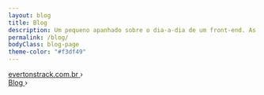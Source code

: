 ```yaml
---
layout: blog
title: Blog
description: Um pequeno apanhado sobre o dia-a-dia de um front-end. As frustrações, as alegrias, vida, o universo e tudo mais.
permalink: /blog/
bodyClass: blog-page
theme-color: "#f3df49"
---
```


<!-- breadcrumb - rich snippts -->
<div class="breadcrumb hide">
    <div id="a" itemscope itemtype="http://data-vocabulary.org/Breadcrumb" itemref="b">
        <a href="http://evertonstrack.com.br/" itemprop="url">
            <span itemprop="title">evertonstrack.com.br</span>
        </a> ›
    </div>
    <div id="b" itemscope itemtype="http://data-vocabulary.org/Breadcrumb" itemprop="child">
        <a href="http://evertonstrack.com.br/blog" itemprop="url">
            <span itemprop="title">Blog</span>
        </a> ›
    </div>
</div>
<!-- /breadcrumb - rich snippts -->